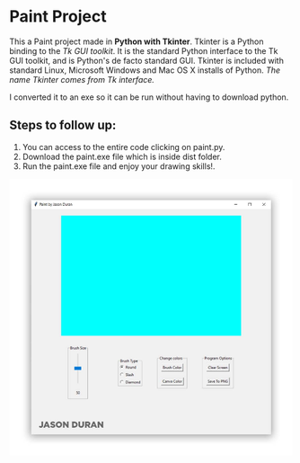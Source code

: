 # Paint Project
This a Paint project made in **Python with Tkinter**. Tkinter is a Python binding to the _Tk GUI toolkit_. It is the standard Python interface to the Tk GUI toolkit, and is Python's de facto standard GUI. Tkinter is included with standard Linux, Microsoft Windows and Mac OS X installs of Python. *The name Tkinter comes from Tk interface.*

I converted it to an exe so it can be run without having to download python.

## Steps to follow up:

1. You can access to the entire code clicking on paint.py. 
2. Download the paint.exe file which is inside dist folder.  
3. Run the paint.exe file and enjoy your drawing skills!.

![name-of-you-image](https://github.com/jasonduran240/paint/blob/master/images/paint.jpg?raw=true)
